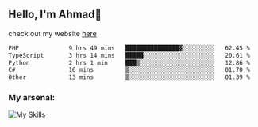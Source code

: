 
## Hello, I'm Ahmad👋

check out my website [here](https://ahmadalwi.com/)

<!--START_SECTION:waka-->

```txt
PHP              9 hrs 49 mins   ███████████████▓░░░░░░░░░   62.45 %
TypeScript       3 hrs 14 mins   █████░░░░░░░░░░░░░░░░░░░░   20.61 %
Python           2 hrs 1 min     ███▒░░░░░░░░░░░░░░░░░░░░░   12.86 %
C#               16 mins         ▒░░░░░░░░░░░░░░░░░░░░░░░░   01.70 %
Other            13 mins         ▒░░░░░░░░░░░░░░░░░░░░░░░░   01.39 %
```

<!--END_SECTION:waka-->

### My arsenal:

[![My Skills](https://skillicons.dev/icons?i=js,ts,py,go,react,nextjs,svelte,nodejs,django,tailwind,html,css,sass,firebase,mongodb,postgres,mysql,redis,git,github,docker,vscode,figma,godot)](https://skillicons.dev)
